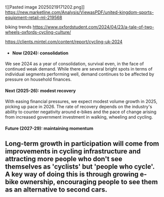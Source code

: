 

![[Pasted image 20250219171202.png]]
https://new.marketline.com/Analysis/ViewasPDF/united-kingdom-sports-equipment-retail-ml-219568


biking trends
https://www.oxfordstudent.com/2024/04/23/a-tale-of-two-wheels-oxfords-cycling-culture/


https://clients.mintel.com/content/report/cycling-uk-2024
- #### Now (2024): consolidation

We see 2024 as a year of consolidation, survival even, in the face of continued weak demand. While there are several bright spots in terms of individual segments performing well, demand continues to be affected by pressure on household finances.

#### Next (2025-26): modest recovery

With easing financial pressures, we expect modest volume growth in 2025, picking up pace in 2026. The rate of recovery depends on the industry's ability to counter negativity around e-bikes and the pace of change arising from increased government investment in walking, wheeling and cycling.

#### Future (2027-29): maintaining momentum

Long-term growth in participation will come from improvements in cycling infrastructure and attracting more people who don't see themselves as 'cyclists' but 'people who cycle'. A key way of doing this is through growing e-bike ownership, encouraging people to see them as an alternative to second cars.
- 